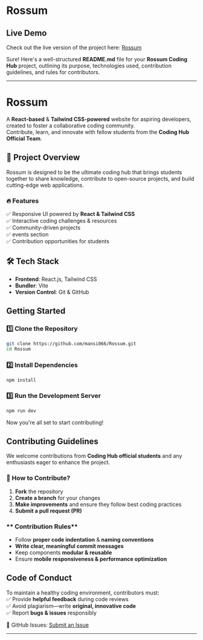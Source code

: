 # Rossum

## Live Demo

Check out the live version of the project here: [Rossum](https://rossum-three.vercel.app/)

Sure! Here's a well-structured **README.md** file for your **Rossum Coding Hub** project, outlining its purpose, technologies used, contribution guidelines, and rules for contributors.

---

# Rossum  
A **React-based** & **Tailwind CSS-powered** website for aspiring developers, created to foster a collaborative coding community.  
Contribute, learn, and innovate with fellow students from the **Coding Hub Official Team**.

## 🚀 Project Overview  
Rossum is designed to be the ultimate coding hub that brings students together to share knowledge, contribute to open-source projects, and build cutting-edge web applications.

### 🔥 Features  
✅ Responsive UI powered by **React & Tailwind CSS**  
✅ Interactive coding challenges & resources  
✅ Community-driven projects  
✅ events section  
✅ Contribution opportunities for students  

## 🛠️ Tech Stack  
- **Frontend**: React.js, Tailwind CSS  
- **Bundler**: Vite  
- **Version Control**: Git & GitHub  

##  Getting Started  

### **1️⃣ Clone the Repository**  
```sh
git clone https://github.com/mansi066/Rossum.git
cd Rossum
```

### **2️⃣ Install Dependencies**  
```sh
npm install
```

### **3️⃣ Run the Development Server**  
```sh
npm run dev
```

Now you're all set to start contributing! 

## Contributing Guidelines  
We welcome contributions from **Coding Hub official students** and any enthusiasts eager to enhance the project.

### **🔹 How to Contribute?**  
1. **Fork** the repository  
2. **Create a branch** for your changes  
3. **Make improvements** and ensure they follow best coding practices  
4. **Submit a pull request (PR)**  

### ** Contribution Rules**  
- Follow **proper code indentation** & **naming conventions**  
- **Write clear, meaningful commit messages**  
- Keep components **modular & reusable**  
- Ensure **mobile responsiveness & performance optimization**  

##  Code of Conduct  
To maintain a healthy coding environment, contributors must:  
✅ Provide **helpful feedback** during code reviews  
✅ Avoid plagiarism—write **original, innovative code**  
✅ Report **bugs & issues** responsibly  


🔗 GitHub Issues: [Submit an Issue](https://github.com/mansi066/Rossum/issues)  

---

